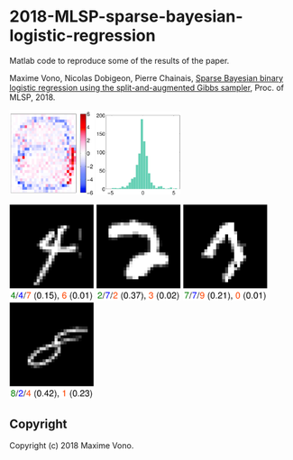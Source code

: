 # 2018-MLSP-sparse-bayesian-logistic-regression
Matlab code to reproduce some of the results of the paper.

Maxime Vono, Nicolas Dobigeon, Pierre Chainais, [Sparse Bayesian binary logistic regression using the split-and-augmented Gibbs sampler](https://www.irit.fr/~Maxime.Vono/assets/pdf/MLSP_manuscript.pdf), Proc. of MLSP, 2018.

<img src="img/sparseBeta_3.png" width="150"> <img src="img/histBeta_3.png" width="150"> 

<img src="img/missclassified_1.png" width="150"> <img src="img/missclassified_2.png" width="150"> <img src="img/missclassified_3.png" width="150"> <img src="img/missclassified_4.png" width="150">

Copyright
-------

Copyright (c) 2018 Maxime Vono.
